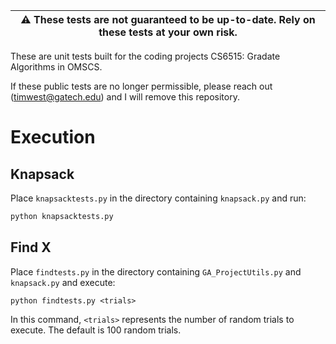 | :warning: These tests are not guaranteed to be up-to-date. Rely on these tests at your own risk. |
|--------------------------------------------------------------------------------------------------|

These are unit tests built for the coding projects CS6515: Gradate Algorithms in OMSCS.

If these public tests are no longer permissible, please reach out (timwest@gatech.edu) and I will remove this repository.

# Execution

## Knapsack

Place `knapsacktests.py` in the directory containing `knapsack.py` and run:

```python
python knapsacktests.py
```

## Find X

Place `findtests.py` in the directory containing `GA_ProjectUtils.py` and `knapsack.py` and execute:

```shell
python findtests.py <trials>
```

In this command, `<trials>` represents the number of random trials to execute. The default is 100 random trials.
